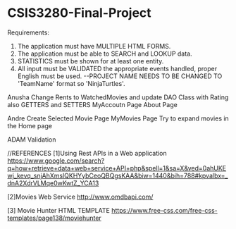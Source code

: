 # CSIS3280-Final-Project
Requirements:
1. The application must have MULTIPLE HTML FORMS.
2. The application must be able to SEARCH and LOOKUP data.
3. STATISTICS must be shown for at least one entity.
4. All input must be VALIDATED the appropriate events handled, proper English must be used.
--PROJECT NAME NEEDS TO BE CHANGED TO 'TeamName' format so 'NinjaTurtles'.


Anusha
Change Rents to WatchedMovies and  update DAO Class with Rating also GETTERS and SETTERS
MyAccoutn Page
About Page

Andre
Create Selected Movie Page
MyMovies Page
Try to expand movies in the Home page

ADAM
Validation

//REFERENCES
[1]Using Rest APIs in a Web application
https://www.google.com/search?q=how+retrieve+data+web+service+API+php&spell=1&sa=X&ved=0ahUKEwj_kevq_snjAhXmslQKHYybCeoQBQgsKAA&biw=1440&bih=788#kpvalbx=_dnA2XdrVLMqe0wKwtZ_YCA13


[2]Movies Web Service
http://www.omdbapi.com/

[3] Movie Hunter HTML TEMPLATE
https://www.free-css.com/free-css-templates/page138/moviehunter
